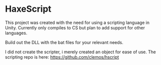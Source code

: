 HaxeScript
==========

This project was created with the need for using a scripting language in Unity.
Currently only compiles to CS but plan to add support for other languages.

Build out the DLL with the bat files for your relevant needs.

I did not create the scripter, i merely created an object for ease of use. The scripting repo is here: https://github.com/clemos/hscript
